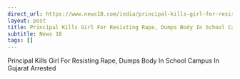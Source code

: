 ```yaml
---
direct_url: https://www.news18.com/india/principal-kills-girl-for-resisting-rape-dumps-body-in-school-campus-in-gujarat-9061547.html
layout: post
title: Principal Kills Girl For Resisting Rape, Dumps Body In School Campus In Gujarat  Arrested
subtitle: News 18
tags: []
---
```


Principal Kills Girl For Resisting Rape, Dumps Body In School Campus In Gujarat  Arrested
